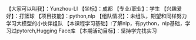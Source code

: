 【大家可以叫我】：Yunzhou-LI
【坐标】：成都
【专业/职业】：学生
【兴趣爱好】：打篮球
【项目技能】：python,nlp
【组队情况】：未组队，期望和同样努力学习大模型的小伙伴组队
【本课程学习基础】:了解nlp，有python，nlp基础，学习过pytorch,Hugging Face库
【本期活动目标】：坚持学完找实习